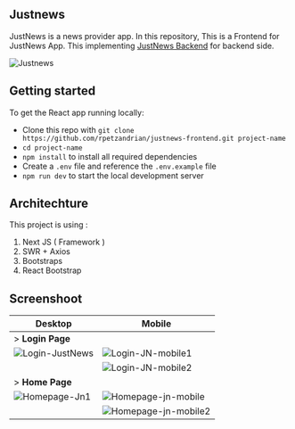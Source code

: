 ## Justnews

JustNews is a news provider app. In this repository, This is a Frontend for JustNews App. This implementing [JustNews Backend](https://github.com/rpetzandrian/justnews-backend) for backend side.

![Justnews](https://user-images.githubusercontent.com/74188254/132126693-d3cd0dc5-d1f8-478f-a05f-1a2bb79f5581.png)

## Getting started

To get the React app running locally:

* Clone this repo with `git clone https://github.com/rpetzandrian/justnews-frontend.git project-name`
* `cd project-name`
* `npm install` to install all required dependencies
* Create a `.env` file and reference the `.env.example` file
* `npm run dev` to start the local development server

## Architechture

This project is using :
1. Next JS ( Framework )
2. SWR + Axios
3. Bootstraps
4. React Bootstrap

## Screenshoot

| Desktop  | Mobile |
| - | - |
|> **Login Page**|
| ![Login-JustNews](https://user-images.githubusercontent.com/74188254/121775071-938ae200-cbaf-11eb-9108-ef42d4ec865c.png)  | ![Login-JN-mobile1](https://user-images.githubusercontent.com/74188254/121775085-aac9cf80-cbaf-11eb-9ba0-8db7775b5a20.png) |
|   | ![Login-JN-mobile2](https://user-images.githubusercontent.com/74188254/121775078-a1d8fe00-cbaf-11eb-847e-35f240a7c2bb.png)
|> **Home Page**|
| ![Homepage-Jn1](https://user-images.githubusercontent.com/74188254/121775104-d3ea6000-cbaf-11eb-91db-1a2186515b2f.png) | ![Homepage-jn-mobile](https://user-images.githubusercontent.com/74188254/121775116-e1074f00-cbaf-11eb-9c73-27ddf15f78e7.png) |
|   | ![Homepage-jn-mobile2](https://user-images.githubusercontent.com/74188254/121775135-f7150f80-cbaf-11eb-81e2-ec690dd87a13.png) |

